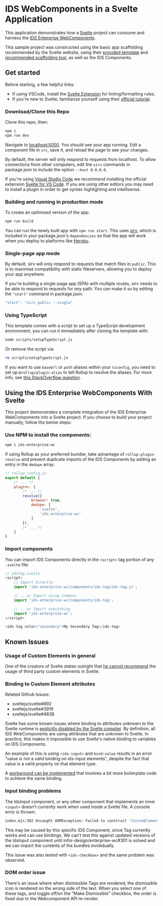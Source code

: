 # IDS WebComponents in a Svelte Application

This application demonstrates how a [Svelte](https://svelte.dev) project can consume and harness the [IDS Enterprise WebComponents](https://github.com/infor-design/ids-enterprise-wc).

This sample project was constructed using the basic app scaffolding recommended by the Svelte website, using their [provided template](https://github.com/sveltejs/template) and [recommended scaffolding tool](https://github.com/Rich-Harris/degit), as well as the IDS Components.

## Get started

Before starting, a few helpful links:

- If using VSCode, install the [Svelte Extension](https://marketplace.visualstudio.com/items?itemName=svelte.svelte-vscode) for linting/formatting rules.
- If you're new to Svelte, familiarize yourself using their [official tutorial](https://svelte.dev/tutorial/).

### Download/Clone this Repo

Clone this repo, then:

```bash
npm i
npm run dev
```

Navigate to [localhost:5000](http://localhost:5000). You should see your app running. Edit a component file in `src`, save it, and reload the page to see your changes.

By default, the server will only respond to requests from localhost. To allow connections from other computers, edit the `sirv` commands in package.json to include the option `--host 0.0.0.0`.

If you're using [Visual Studio Code](https://code.visualstudio.com/) we recommend installing the official extension [Svelte for VS Code](https://marketplace.visualstudio.com/items?itemName=svelte.svelte-vscode). If you are using other editors you may need to install a plugin in order to get syntax highlighting and intellisense.

### Building and running in production mode

To create an optimised version of the app:

```bash
npm run build
```

You can run the newly built app with `npm run start`. This uses [sirv](https://github.com/lukeed/sirv), which is included in your package.json's `dependencies` so that the app will work when you deploy to platforms like [Heroku](https://heroku.com).


### Single-page app mode

By default, sirv will only respond to requests that match files in `public`. This is to maximise compatibility with static fileservers, allowing you to deploy your app anywhere.

If you're building a single-page app (SPA) with multiple routes, sirv needs to be able to respond to requests for *any* path. You can make it so by editing the `"start"` command in package.json:

```js
"start": "sirv public --single"
```

### Using TypeScript

This template comes with a script to set up a TypeScript development environment, you can run it immediately after cloning the template with:

```bash
node scripts/setupTypeScript.js
```

Or remove the script via:

```bash
rm scripts/setupTypeScript.js
```

If you want to use `baseUrl` or `path` aliases within your `tsconfig`, you need to set up `@rollup/plugin-alias` to tell Rollup to resolve the aliases. For more info, see [this StackOverflow question](https://stackoverflow.com/questions/63427935/setup-tsconfig-path-in-svelte).

## Using the IDS Enterprise WebComponents With Svelte

This project demonstrates a complete integration of the IDS Enterprise WebComponents into a Svelte project.  If you choose to build your project manually, follow the below steps:

### Use NPM to install the components:

```bash
npm i ids-enterprise-wc
```

If using Rollup as your preferred bundler, take advantage of `rollup-plugin-resolve` and prevent duplicate imports of the IDS Components by adding an entry in the `dedupe` array:

```js
// rollup.config.js
export default {
	/* ... */
	plugins: [
		/* ... */
		resolve({
			browser: true,
			dedupe: [
				'svelte',
				'ids-enterprise-wc'
			]
		}),
        /* ... */
    ]
}
```

### Import components

You can import IDS Components directly in the `<script>` tag portion of any `.svelte` file:

```js
// IdsTag.svelte
<script>
	// Import directly
    import 'ids-enterprise-wc/components/ids-tag/ids-tag.js';

	// ...or Import using indexes
    import 'ids-enterprise-wc/components/ids-tag';

	// ...or Import everything
	import 'ids-enterprise-wc';
</script>

<ids-tag color="secondary">My Secondary Tag</ids-tag>
```

## Known Issues

### Usage of Custom Elements in general

One of the creators of Svelte states outright that [he cannot recommend](https://github.com/sveltejs/svelte/issues/3919#issuecomment-554066572) the usage of third party custom elements in Svelte.

### Binding to Custom Element attributes

Related Github Issues:
- sveltejs/svelte#892
- sveltejs/svelte#3919
- sveltejs/svelte#4838

Svelte has some known issues where binding to attributes unknown to the Svelte runtime is [explicitly disabled by the Svelte compiler](https://github.com/sveltejs/svelte/issues/892#issuecomment-499269974).  By definition, all IDS WebComponents are using attributes that are unknown to Svelte.  In practice, this makes it impossible to use Svelte's native binding to variables on IDS Components.

An example of this is using `<ids-input>` and `bind:value` results in an error "value is not a valid binding on ids-input elements", despite the fact that value is a valid property on that element type.

A [workaround can be implemented](https://svelte.dev/repl/c35d83479641423d866da7f6a1bce510?version=3.29.7) that involves a bit more boilerplate code to achieve the same binding.

### Input binding problems

The IdsInput component, or any other component that implements an inner `<input>` doesn't currently work when used inside a Svelte file.  A console error is thrown: 

```sh
index.mjs:382 Uncaught DOMException: Failed to construct 'CustomElement': The result must not have attributes
```

This may be caused by this specific IDS Component, since Tag currently works and can use bindings.  We can't test this against updated versions of the IdsInput component until infor-design/enterprise-wc#301 is solved and we can import the contents of the bundles invididually.

This issue was also tested with `<ids-checkbox>` and the same problem was observed.

### DOM order issue

There's an issue where when dismissible Tags are rendered, the dismissible icon is rendered on the wrong side of the text.  When you select one of these tags, and toggle off/on the "Make Dismissible" checkbox, the order is fixed due to the Webcomponent API re-render.

